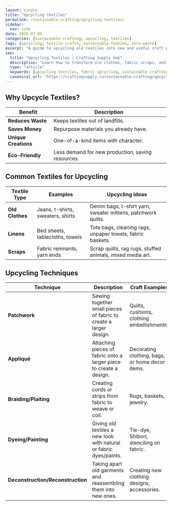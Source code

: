 ```yaml
---
layout: single
title: "Upcycling Textiles"
permalink: /sustainable-crafting/upcycling-textiles/
sidebar:
  nav: side
date: 2025-07-03
categories: [sustainable-crafting, upcycling, textiles]
tags: [upcycling, textile-crafts, sustainable-fashion, zero-waste]
excerpt: "A guide to upcycling old textiles into new and useful craft projects. Reduce waste and unleash your creativity."
seo:
  title: "Upcycling Textiles | Crafting Supply Hub"
  description: "Learn how to transform old clothes, fabric scraps, and linens into beautiful new creations with these upcycling ideas."
  type: "article"
  keywords: [upcycling textiles, fabric upcycling, sustainable crafting, zero waste sewing]
  canonical_url: "https://craftingsupply.ca/sustainable-crafting/upcycling-textiles/"
---
```


## Why Upcycle Textiles?

| Benefit | Description |
|---|---|
| **Reduces Waste** | Keeps textiles out of landfills. |
| **Saves Money** | Repurpose materials you already have. |
| **Unique Creations** | One-of-a-kind items with character. |
| **Eco-Friendly** | Less demand for new production, saving resources. |

## Common Textiles for Upcycling

| Textile Type | Examples | Upcycling Ideas |
|---|---|---|
| **Old Clothes** | Jeans, t-shirts, sweaters, shirts | Denim bags, t-shirt yarn, sweater mittens, patchwork quilts. |
| **Linens** | Bed sheets, tablecloths, towels | Tote bags, cleaning rags, unpaper towels, fabric baskets. |
| **Scraps** | Fabric remnants, yarn ends | Scrap quilts, rag rugs, stuffed animals, mixed media art. |

## Upcycling Techniques

| Technique | Description | Craft Examples |
|---|---|---|
| **Patchwork** | Sewing together small pieces of fabric to create a larger design. | Quilts, cushions, clothing embellishments. |
| **Appliqué** | Attaching pieces of fabric onto a larger piece to create a design. | Decorating clothing, bags, or home decor items. |
| **Braiding/Plaiting** | Creating cords or strips from fabric to weave or coil. | Rugs, baskets, jewelry. |
| **Dyeing/Painting** | Giving old textiles a new look with natural or fabric dyes/paints. | Tie-dye, Shibori, stenciling on fabric. |
| **Deconstruction/Reconstruction** | Taking apart old garments and reassembling them into new ones. | Creating new clothing designs, accessories. |